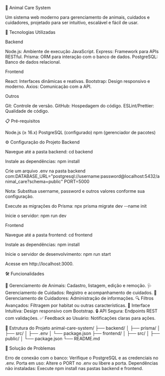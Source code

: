 

🐾 Animal Care System


Um sistema web moderno para gerenciamento de animais, cuidados e cuidadores, projetado para ser intuitivo, escalável e fácil de usar.


🚀 Tecnologias Utilizadas

Backend

Node.js: Ambiente de execução JavaScript.
Express: Framework para APIs RESTful.
Prisma: ORM para interação com o banco de dados.
PostgreSQL: Banco de dados relacional.

Frontend

React: Interfaces dinâmicas e reativas.
Bootstrap: Design responsivo e moderno.
Axios: Comunicação com a API.

Outros

Git: Controle de versão.
GitHub: Hospedagem do código.
ESLint/Prettier: Qualidade de código.


📋 Pré-requisitos

Node.js (≥ 16.x)
PostgreSQL (configurado)
npm (gerenciador de pacotes)


⚙️ Configuração do Projeto
Backend

Navegue até a pasta backend: cd backend


Instale as dependências: npm install


Crie um arquivo .env na pasta backend com:DATABASE_URL="postgresql://username:password@localhost:5432/animal_care?schema=public"
PORT=5000


Nota: Substitua username, password e outros valores conforme sua configuração.


Execute as migrações do Prisma: npx prisma migrate dev --name init


Inicie o servidor: npm run dev



Frontend

Navegue até a pasta frontend: cd frontend


Instale as dependências: npm install


Inicie o servidor de desenvolvimento: npm run start


Acesse em http://localhost:3000.




🛠️ Funcionalidades

🐘 Gerenciamento de Animais: Cadastro, listagem, edição e remoção.
🩺 Gerenciamento de Cuidados: Registro e acompanhamento de cuidados.
👷 Gerenciamento de Cuidadores: Administração de informações.
🔍 Filtros Avançados: Filtragem por habitat ou outras características.
📱 Interface Intuitiva: Design responsivo com Bootstrap.
🔒 API Segura: Endpoints REST com validações.
✅ Feedback ao Usuário: Notificações claras para ações.


📂 Estrutura do Projeto
animal-care-system/
├── backend/
│   ├── prisma/
│   ├── src/
│   ├── .env
│   └── package.json
├── frontend/
│   ├── src/
│   ├── public/
│   └── package.json
└── README.md



🐞 Solução de Problemas

Erro de conexão com o banco: Verifique o PostgreSQL e as credenciais no .env.
Porta em uso: Altere o PORT no .env ou libere a porta.
Dependências não instaladas: Execute npm install nas pastas backend e frontend.
